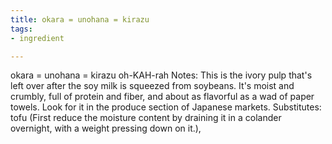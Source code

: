 ```yaml
---
title: okara = unohana = kirazu
tags:
- ingredient

---
```

okara = unohana = kirazu oh-KAH-rah Notes: This is the ivory pulp that's left over after the soy milk is squeezed from soybeans. It's moist and crumbly, full of protein and fiber, and about as flavorful as a wad of paper towels. Look for it in the produce section of Japanese markets. Substitutes: tofu (First reduce the moisture content by draining it in a colander overnight, with a weight pressing down on it.),
